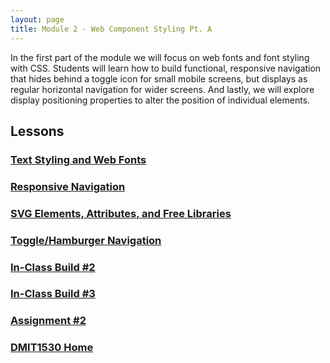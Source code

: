 ```yaml
---
layout: page
title: Module 2 - Web Component Styling Pt. A
---
```


In the first part of the module we will focus on web fonts and font styling with CSS. Students will learn how to build functional, responsive navigation that hides behind a toggle icon for small mobile screens, but displays as regular horizontal navigation for wider screens. And lastly, we will explore display positioning properties to alter the position of individual elements.

## Lessons
### [Text Styling and Web Fonts](15-text-web-fonts/)
### [Responsive Navigation](16-17-responsive-nav/)
### [SVG Elements, Attributes, and Free Libraries](18-libraries/)
### [Toggle/Hamburger Navigation](19-toggle-nav/)
### [In-Class Build #2](20-build-02/)
### [In-Class Build #3](21-22-build-03/)
### [Assignment #2](23-assignment2/)

### [DMIT1530 Home](../)